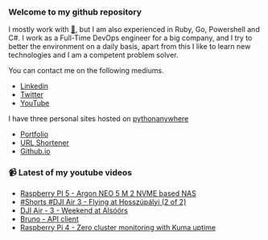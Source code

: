 ### Welcome to my github repository

I mostly work with [:snake:](https://www.python.org/), but I am also experienced in Ruby, Go, Powershell and C#. I work as a Full-Time DevOps engineer for a big company, and I try to better the environment on a daily basis, apart from this I like to learn new technologies and I am a competent problem solver.

You can contact me on the following mediums.
- [Linkedin](https://www.linkedin.com/in/r3ap3rpy)
- [Twitter](https://twitter.com/r3ap3rpy)
- [YouTube](https://www.youtube.com/channel/UC1qkMXH8d2I9DDAtBSeEHqg)

I have three personal sites hosted on [pythonanywhere](https://www.pythonanywhere.com/)
- [Portfolio](http://r3ap3rpy.pythonanywhere.com/)
- [URL Shortener](http://shortenpy.pythonanywhere.com/)
- [Github.io](https://r3ap3rpy.github.io/)

### :video_camera: Latest of my youtube videos
<!-- YOUTUBE:START -->
- [Raspberry PI 5 - Argon NEO 5 M 2 NVME based NAS](https://www.youtube.com/watch?v=Ui2SKArowts)
- [#Shorts #DJI Air 3 - Flying at Hosszúpályi &lpar;2 of 2&rpar;](https://www.youtube.com/watch?v=w16iD4huaOE)
- [DJI Air - 3 - Weekend at Alsóörs](https://www.youtube.com/watch?v=wMXNHhCCSFw)
- [Bruno - API client](https://www.youtube.com/watch?v=fTqEFitli3E)
- [Raspberry Pi 4 - Zero cluster monitoring with Kuma uptime](https://www.youtube.com/watch?v=rLICX4YCKic)
<!-- YOUTUBE:END -->

